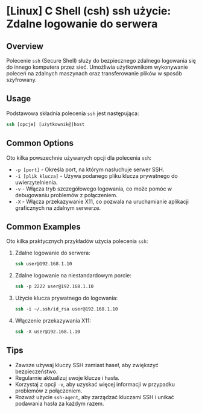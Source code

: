 # [Linux] C Shell (csh) ssh użycie: Zdalne logowanie do serwera

## Overview
Polecenie `ssh` (Secure Shell) służy do bezpiecznego zdalnego logowania się do innego komputera przez sieć. Umożliwia użytkownikom wykonywanie poleceń na zdalnych maszynach oraz transferowanie plików w sposób szyfrowany.

## Usage
Podstawowa składnia polecenia `ssh` jest następująca:

```csh
ssh [opcje] [użytkownik@]host
```

## Common Options
Oto kilka powszechnie używanych opcji dla polecenia `ssh`:

- `-p [port]` - Określa port, na którym nasłuchuje serwer SSH.
- `-i [plik klucza]` - Używa podanego pliku klucza prywatnego do uwierzytelnienia.
- `-v` - Włącza tryb szczegółowego logowania, co może pomóc w debugowaniu problemów z połączeniem.
- `-X` - Włącza przekazywanie X11, co pozwala na uruchamianie aplikacji graficznych na zdalnym serwerze.

## Common Examples
Oto kilka praktycznych przykładów użycia polecenia `ssh`:

1. Zdalne logowanie do serwera:
   ```csh
   ssh user@192.168.1.10
   ```

2. Zdalne logowanie na niestandardowym porcie:
   ```csh
   ssh -p 2222 user@192.168.1.10
   ```

3. Użycie klucza prywatnego do logowania:
   ```csh
   ssh -i ~/.ssh/id_rsa user@192.168.1.10
   ```

4. Włączenie przekazywania X11:
   ```csh
   ssh -X user@192.168.1.10
   ```

## Tips
- Zawsze używaj kluczy SSH zamiast haseł, aby zwiększyć bezpieczeństwo.
- Regularnie aktualizuj swoje klucze i hasła.
- Korzystaj z opcji `-v`, aby uzyskać więcej informacji w przypadku problemów z połączeniem.
- Rozważ użycie `ssh-agent`, aby zarządzać kluczami SSH i unikać podawania hasła za każdym razem.